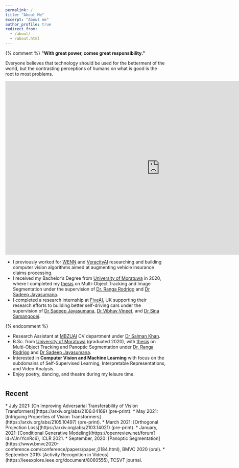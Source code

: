 ```yaml
---
permalink: /
title: "About Me"
excerpt: "About me"
author_profile: true
redirect_from: 
  - /about/
  - /about.html
---
```


{% comment %} 
**"With great power, comes great responsibility."** <br>

Everyone believes that technology should be used for the betterment of the world, but the contrasting perceptions of 
humans on what is good is the root to most problems.

<iframe width="966" height="543" src="https://www.youtube.com/embed/_m2dRDQEC1A" frameborder="0" allow="accelerometer; autoplay; clipboard-write; encrypted-media; gyroscope; picture-in-picture" allowfullscreen></iframe>
<br>

* I previously worked for [WENN](http://wenn.no) and [VeracityAI](http://veracityai.com/) researching and building
  computer vision algorithms aimed at augmenting vehicle insurance claims processing.
* I received my Bachelor’s Degree from [University of Moratuwa](https://uom.lk) in
  2020, where I completed my
  <a href="https://github.com/kahnchana/fyp_report/blob/master/main/thesis.pdf" target="_blank">thesis</a>
  on Multi-Object Tracking and Image Segmentation under the supervision of
  [Dr. Ranga Rodrigo](http://ranga.staff.uom.lk) and [Dr Sadeep Jayasumana](http://www.robots.ox.ac.uk/~sadeep/).
* I completed a research internship at [FiveAI](https://five.ai), UK supporting their research efforts to
  building better self-driving cars under the supervision of [Dr Sadeep Jayasumana](http://www.robots.ox.ac.uk/~sadeep/),
  [Dr Vibhav Vineet](http://vibhavvineet.info), and
  [Dr Sina Samangooei](https://scholar.google.com/citations?user=bOfKAGQAAAAJ&hl=en).
  
{% endcomment %}

* Research Assistant at [MBZUAI](https://mbzuai.ac.ae/) CV department under 
  [Dr Salman Khan](https://salman-h-khan.github.io/).
* B.Sc. from [University of Moratuwa](https://uom.lk) (graduated 2020), with
  <a href="https://github.com/kahnchana/fyp_report/blob/master/main/thesis.pdf" target="_blank">thesis</a>
  on Multi-Object Tracking and Panoptic Segmentation under 
  [Dr. Ranga Rodrigo](http://ranga.staff.uom.lk) and [Dr Sadeep Jayasumana](http://www.robots.ox.ac.uk/~sadeep/).
* Interested in **Computer Vision and Machine Learning** with focus on the subdomains of Self-Supervised Learning, 
  Interpretable Representations, and Video Analysis. 
* Enjoy poetry, dancing, and theatre during my leisure time. 

<h2 style="margin-top: 40px;"> Recent </h2>
* July 2021: [On Improving Adversarial Transferability of Vision Transformers](https://arxiv.org/abs/2106.04169) (pre-print).
* May 2021: [Intriguing Properties of Vision Transformers](https://arxiv.org/abs/2105.10497) (pre-print).
* March 2021: [Orthogonal Projection Loss](https://arxiv.org/abs/2103.14021) (pre-print).
* January, 2021: [Conditional Generative Modeling](https://openreview.net/forum?id=VJnrYcnRc6), ICLR 2021.
* September, 2020: [Panoptic Segmentation](https://www.bmvc2020-conference.com/conference/papers/paper_0184.html), BMVC 2020 (oral). 
* September 2019: [Activity Recognition in Videos](https://ieeexplore.ieee.org/document/8060555), TCSVT journal. 
